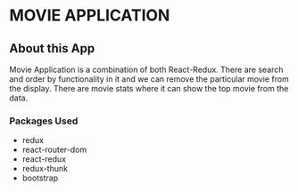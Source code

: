 # MOVIE APPLICATION

## About this App

Movie Application is a combination of both React-Redux. There are search and order by functionality in it and we can remove the particular movie from the display. There are movie stats where it can show the top movie from the data.

### Packages Used

* redux
* react-router-dom
* react-redux
* redux-thunk
* bootstrap

